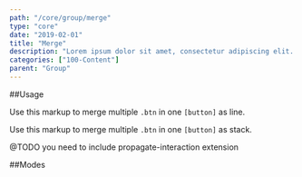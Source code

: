 ```yaml
---
path: "/core/group/merge"
type: "core"
date: "2019-02-01"
title: "Merge"
description: "Lorem ipsum dolor sit amet, consectetur adipiscing elit. Nunc tempus laoreet leo sit amet iaculis."
categories: ["100-Content"]
parent: "Group"
---
```


##Usage

Use this markup to merge multiple `.btn` in one `[button]` as line.

<script type="text/plain" class="language-markup">
  <button type="button" class="group">
  
    <div class="group_inner">
      <div class="btn">
        <span><!-- content --></span>
      </div>
    </div>

    <div class="group_inner">
      <div class="btn">
        <span><!-- content --></span>
      </div>
    </div>
    
  </button>
</script>

Use this markup to merge multiple `.btn` in one `[button]` as stack.

<script type="text/plain" class="language-markup">
  <button type="button" class="group">
  
    <div class="group_inner">
      <div class="btn">
        <span><!-- content --></span>
      </div>
      
      <div class="btn">
        <span><!-- content --></span>
      </div>
      
    </div>
  </button>
</script>

<div class="alert">
  <div class="alert_content">
    @TODO you need to include propagate-interaction extension
  </div>
</div>

##Modes

<demo>
  <demovanilla src="demos/inline/demos/group/merge-line">
  </demovanilla>
  <demovanilla src="demos/inline/demos/group/merge-stack">
  </demovanilla>
</demo>

